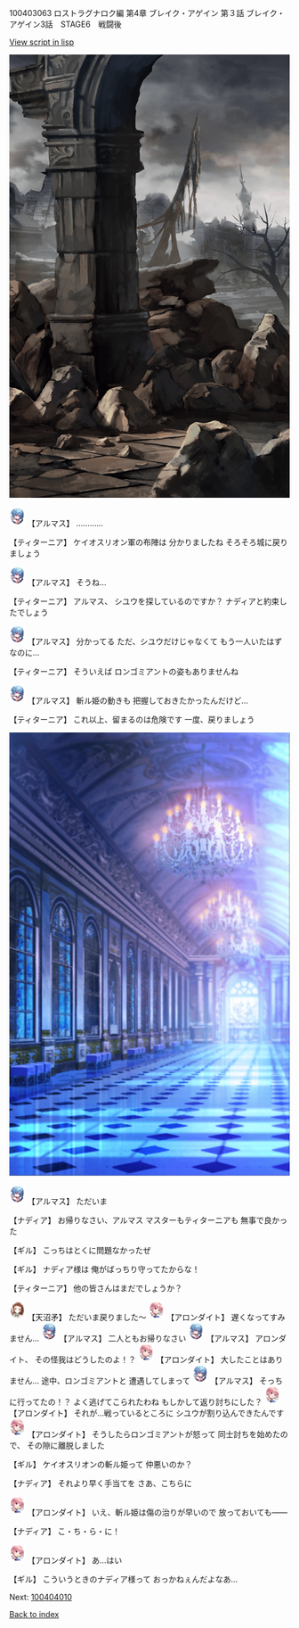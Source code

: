 100403063 ロストラグナロク編 第4章 ブレイク・アゲイン 第３話 ブレイク・アゲイン3話　STAGE6　戦闘後

[View script in lisp](../scripts/100403063.txt)

![201_border.png](../images/backgrounds/201_border.png)

<img src="../images/units/3103811.png" alt="3103811.png" height="34"/>
【アルマス】
…………

【ティターニア】
ケイオスリオン軍の布陣は
分かりましたね
そろそろ城に戻りましょう

<img src="../images/units/3103811.png" alt="3103811.png" height="34"/>
【アルマス】
そうね…

【ティターニア】
アルマス、
シユウを探しているのですか？
ナディアと約束したでしょう

<img src="../images/units/3103811.png" alt="3103811.png" height="34"/>
【アルマス】
分かってる
ただ、シユウだけじゃなくて
もう一人いたはずなのに…

【ティターニア】
そういえば
ロンゴミアントの姿もありませんね

<img src="../images/units/3103811.png" alt="3103811.png" height="34"/>
【アルマス】
斬ル姫の動きも
把握しておきたかったんだけど…

【ティターニア】
これ以上、留まるのは危険です
一度、戻りましょう

![mamon_room.png](../images/backgrounds/mamon_room.png)

<img src="../images/units/3103811.png" alt="3103811.png" height="34"/>
【アルマス】
ただいま

【ナディア】
お帰りなさい、アルマス
マスターもティターニアも
無事で良かった

【ギル】
こっちはとくに問題なかったぜ

【ギル】
ナディア様は
俺がばっちり守ってたからな！

【ティターニア】
他の皆さんはまだでしょうか？

<img src="../images/units/3300411.png" alt="3300411.png" height="34"/>
【天沼矛】
ただいま戻りました～

<img src="../images/units/3100711.png" alt="3100711.png" height="34"/>
【アロンダイト】
遅くなってすみません…

<img src="../images/units/3103811.png" alt="3103811.png" height="34"/>
【アルマス】
二人ともお帰りなさい

<img src="../images/units/3103811.png" alt="3103811.png" height="34"/>
【アルマス】
アロンダイト、
その怪我はどうしたのよ！？

<img src="../images/units/3100711.png" alt="3100711.png" height="34"/>
【アロンダイト】
大したことはありません…
途中、ロンゴミアントと
遭遇してしまって

<img src="../images/units/3103811.png" alt="3103811.png" height="34"/>
【アルマス】
そっちに行ってたの！？
よく逃げてこられたわね
もしかして返り討ちにした？

<img src="../images/units/3100711.png" alt="3100711.png" height="34"/>
【アロンダイト】
それが…戦っているところに
シユウが割り込んできたんです

<img src="../images/units/3100711.png" alt="3100711.png" height="34"/>
【アロンダイト】
そうしたらロンゴミアントが怒って
同士討ちを始めたので、
その隙に離脱しました

【ギル】
ケイオスリオンの斬ル姫って
仲悪いのか？

【ナディア】
それより早く手当てを
さあ、こちらに

<img src="../images/units/3100711.png" alt="3100711.png" height="34"/>
【アロンダイト】
いえ、斬ル姫は傷の治りが早いので
放っておいても――

【ナディア】
こ・ち・ら・に！

<img src="../images/units/3100711.png" alt="3100711.png" height="34"/>
【アロンダイト】
あ…はい

【ギル】
こういうときのナディア様って
おっかねぇんだよなあ…


Next: [100404010](100404010.md)

[Back to index](index.md)
